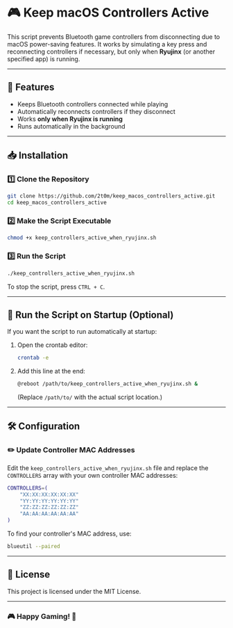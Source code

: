 # 🎮 Keep macOS Controllers Active

This script prevents Bluetooth game controllers from disconnecting due to macOS power-saving features. It works by simulating a key press and reconnecting controllers if necessary, but only when **Ryujinx** (or another specified app) is running.

---

## 🚀 Features
- Keeps Bluetooth controllers connected while playing
- Automatically reconnects controllers if they disconnect
- Works **only when Ryujinx is running**
- Runs automatically in the background

---

## 📥 Installation
### 1️⃣ Clone the Repository
```bash
git clone https://github.com/2t0m/keep_macos_controllers_active.git
cd keep_macos_controllers_active
```

### 2️⃣ Make the Script Executable
```bash
chmod +x keep_controllers_active_when_ryujinx.sh
```

### 3️⃣ Run the Script
```bash
./keep_controllers_active_when_ryujinx.sh
```

To stop the script, press `CTRL + C`.

---

## 🔄 Run the Script on Startup (Optional)
If you want the script to run automatically at startup:
1. Open the crontab editor:
   ```bash
   crontab -e
   ```
2. Add this line at the end:
   ```bash
   @reboot /path/to/keep_controllers_active_when_ryujinx.sh &
   ```
   (Replace `/path/to/` with the actual script location.)

---

## 🛠 Configuration
### ✏️ Update Controller MAC Addresses
Edit the `keep_controllers_active_when_ryujinx.sh` file and replace the `CONTROLLERS` array with your own controller MAC addresses:
```bash
CONTROLLERS=(
    "XX:XX:XX:XX:XX:XX"
    "YY:YY:YY:YY:YY:YY"
    "ZZ:ZZ:ZZ:ZZ:ZZ:ZZ"
    "AA:AA:AA:AA:AA:AA"
)
```
To find your controller's MAC address, use:
```bash
blueutil --paired
```

---

## 📜 License
This project is licensed under the MIT License.

---

### 🎮 Happy Gaming! 🚀
